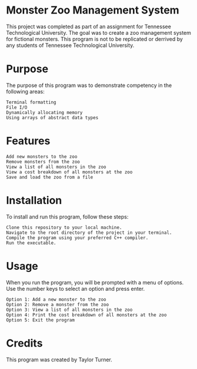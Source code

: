 # Monster Zoo Management System

This project was completed as part of an assignment for Tennessee Technological University. The goal was to create a zoo management system for fictional monsters. This program is not to be replicated or derrived by any students of Tennessee Technological University.
# Purpose

The purpose of this program was to demonstrate competency in the following areas:

    Terminal formatting
    File I/O
    Dynamically allocating memory
    Using arrays of abstract data types

# Features

    Add new monsters to the zoo
    Remove monsters from the zoo
    View a list of all monsters in the zoo
    View a cost breakdown of all monsters at the zoo
    Save and load the zoo from a file

# Installation

To install and run this program, follow these steps:

    Clone this repository to your local machine.
    Navigate to the root directory of the project in your terminal.
    Compile the program using your preferred C++ compiler.
    Run the executable.

# Usage

When you run the program, you will be prompted with a menu of options. Use the number keys to select an option and press enter.

    Option 1: Add a new monster to the zoo
    Option 2: Remove a monster from the zoo
    Option 3: View a list of all monsters in the zoo
    Option 4: Print the cost breakdown of all monsters at the zoo
    Option 5: Exit the program

# Credits

This program was created by Taylor Turner.
